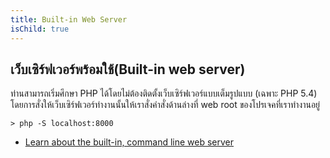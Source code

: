 ```yaml
---
title: Built-in Web Server
isChild: true
---
```


## เว็บเซิร์ฟเวอร์พร้อมใช้(Built-in web server)

ท่านสามารถเริ่มศึกษา PHP ได้โดยไม่ต้องติดตั้งเว็บเซิร์ฟเวอร์แบบเต็มรูปแบบ (เฉพาะ PHP 5.4) โดยการสั่งให้เว็บเซิร์ฟเวอร์ทำงานนั้นให้เราสั่งคำสั่งด้านล่างที่ web root ของโปรเจคที่เราทำงานอยู่

    > php -S localhost:8000

* [Learn about the built-in, command line web server][cli-server]

[cli-server]: http://www.php.net/manual/en/features.commandline.webserver.php
